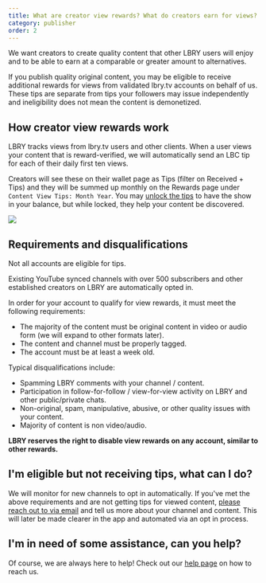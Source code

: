 ```yaml
---
title: What are creator view rewards? What do creators earn for views?
category: publisher
order: 2
---
```


We want creators to create quality content that other LBRY users will enjoy and to be able to earn at a comparable or greater amount to alternatives.

If you publish quality original content, you may be eligible to receive additional rewards for views from validated lbry.tv accounts on behalf of us. These tips are separate from tips your followers may issue independently and ineligibility does not mean the content is demonetized.

## How creator view rewards work

LBRY tracks views from lbry.tv users and other clients. When a user views your content that is reward-verified, we will automatically send an LBC tip for each of their daily first ten views.

Creators will see these on their wallet page as Tips (filter on Received + Tips) and they will be summed up monthly on the Rewards page under `Content View Tips: Month Year`. You may [unlock the tips](https://lbry.com/faq/tipping) to have the show in your balance, but while locked, they help your content be discovered.

![](https://thumbs.spee.ch/view/@thumbnails:4c/9decca5b3974f17a.jpeg)

## Requirements and disqualifications

Not all accounts are eligible for tips.

Existing YouTube synced channels with over 500 subscribers and other established creators on LBRY are automatically opted in.

In order for your account to qualify for view rewards, it must meet the following requirements:

- The majority of the content must be original content in video or audio form (we will expand to other formats later).
- The content and channel must be properly tagged.
- The account must be at least a week old.

Typical disqualifications include:

- Spamming LBRY comments with your channel / content.
- Participation in follow-for-follow / view-for-view activity on LBRY and other public/private chats.
- Non-original, spam, manipulative, abusive, or other quality issues with your content.
- Majority of content is non video/audio.

**LBRY reserves the right to disable view rewards on any account, similar to other rewards.**

## I'm eligible but not receiving tips, what can I do?

We will monitor for new channels to opt in automatically. If you've met the above requirements and are not getting tips for viewed content, [please reach out to via email](mailto:hello@lbry.com) and tell us more about your channel and content. This will later be made clearer in the app and automated via an opt in process.

## I'm in need of some assistance, can you help?

Of course, we are always here to help! Check out our [help page](/faq/support) on how to reach us.
